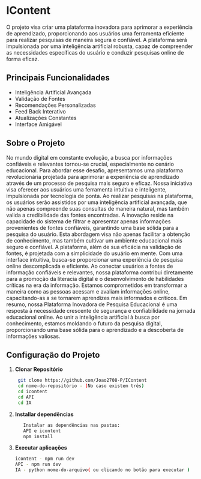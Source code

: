 # IContent
O projeto visa criar uma plataforma inovadora para aprimorar a experiência de aprendizado, proporcionando aos usuários uma ferramenta eficiente para realizar pesquisas de maneira segura e confiável. A plataforma será impulsionada por uma inteligência artificial robusta, capaz de compreender as necessidades específicas do usuário e conduzir pesquisas online de forma eficaz.

## Principais Funcionalidades
- Inteligência Artificial Avançada
- Validação de Fontes
- Recomendações Personalizadas
- Feed Back Interativo
- Atualizações Constantes
- Interface Amigável

## Sobre o Projeto
No mundo digital em constante evolução, a busca por informações confiáveis e relevantes tornou-se crucial, especialmente no cenário educacional. Para abordar esse desafio, apresentamos uma plataforma revolucionária projetada para aprimorar a experiência de aprendizado através de um processo de pesquisa mais seguro e eficaz. Nossa iniciativa visa oferecer aos usuários uma ferramenta intuitiva e inteligente, impulsionada por tecnologia de ponta. Ao realizar pesquisas na plataforma, os usuários serão assistidos por uma inteligência artificial avançada, que não apenas compreende suas consultas de maneira natural, mas também valida a credibilidade das fontes encontradas. A inovação reside na capacidade do sistema de filtrar e apresentar apenas informações provenientes de fontes confiáveis, garantindo uma base sólida para a pesquisa do usuário. Esta abordagem visa não apenas facilitar a obtenção de conhecimento, mas também cultivar um ambiente educacional mais seguro e confiável. A plataforma, além de sua eficácia na validação de fontes, é projetada com a simplicidade do usuário em mente. Com uma interface intuitiva, busca-se proporcionar uma experiência de pesquisa online descomplicada e eficiente. Ao conectar usuários a fontes de informação confiáveis e relevantes, nossa plataforma contribui diretamente para a promoção da literacia digital e o desenvolvimento de habilidades críticas na era da informação. Estamos comprometidos em transformar a maneira como as pessoas acessam e avaliam informações online, capacitando-as a se tornarem aprendizes mais informados e críticos. Em resumo, nossa Plataforma Inovadora de Pesquisa Educacional é uma resposta à necessidade crescente de segurança e confiabilidade na jornada educacional online. Ao unir a inteligência artificial à busca por conhecimento, estamos moldando o futuro da pesquisa digital, proporcionando uma base sólida para o aprendizado e a descoberta de informações valiosas.

## Configuração do Projeto
1. **Clonar Repositório**
     ```Bash
      git clone https://github.com/Joao2708-P/IContent
      cd nome-do-repositório - (No caso existem três)
      cd icontent
      cd API
      cd IA
2. **Installar dependências**
    ```Bash
       Instalar as dependências nas pastas:
       API e icontent
       npm install
3. **Executar aplicações** 
     ```Bash
     icontent - npm run dev
     API - npm run dev
     IA - python nome-do-arquivo( ou clicando no botão para executar )
